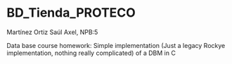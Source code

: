 # BD_Tienda_PROTECO

Martínez Ortiz Saúl Axel, NPB:5

Data base course homework:
    Simple implementation (Just a legacy Rockye implementation, nothing really complicated) of a DBM in C

